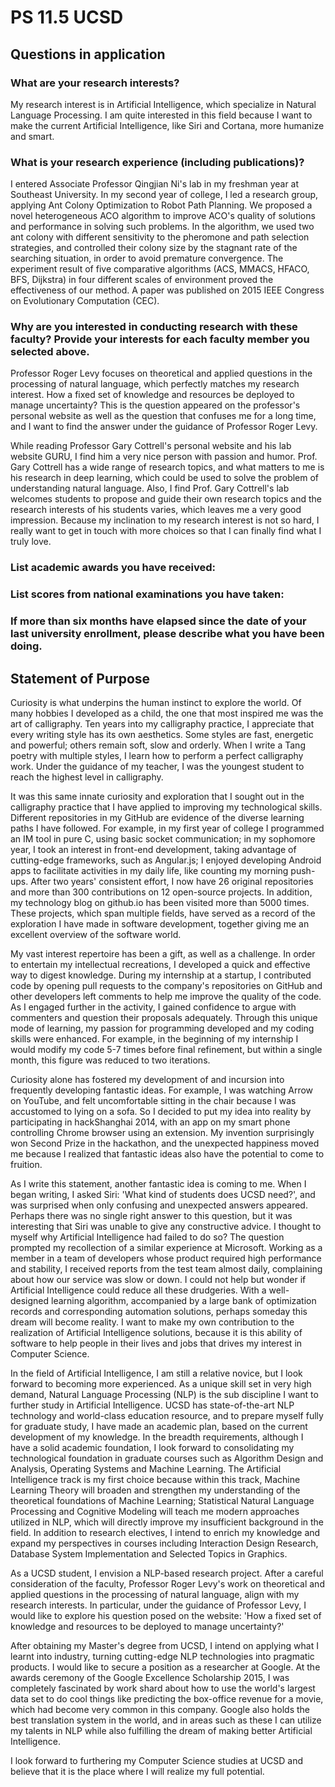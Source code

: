 # PS 11.5 UCSD

## Questions in application

### What are your research interests?

My research interest is in Artificial Intelligence, which specialize in Natural Language Processing. I am quite interested in this field because I want to make the current Artificial Intelligence, like Siri and Cortana, more humanize and smart.

### What is your research experience (including publications)?

I entered Associate Professor Qingjian Ni's lab in my freshman year at Southeast University. In my second year of college, I led a research group, applying Ant Colony Optimization to Robot Path Planning. We proposed a novel heterogeneous ACO algorithm to improve ACO's quality of solutions and performance in solving such problems. In the algorithm, we used two ant colony with different sensitivity to the pheromone and path selection strategies, and controlled their colony size by the stagnant rate of the searching situation, in order to avoid premature convergence. The experiment result of five comparative algorithms (ACS, MMACS, HFACO, BFS, Dijkstra) in four different scales of environment proved the effectiveness of our method. A paper was published on 2015 IEEE Congress on Evolutionary Computation (CEC).

### Why are you interested in conducting research with these faculty? Provide your interests for each faculty member you selected above.

Professor Roger Levy focuses on theoretical and applied questions in the processing of natural language, which perfectly matches my research interest. How a fixed set of knowledge and resources be deployed to manage uncertainty?  This is the question appeared on the professor's personal website as well as the question that confuses me for a long time, and I want to find the answer under the guidance of Professor Roger Levy.

While reading Professor Gary Cottrell's personal website and his lab website GURU, I find him a very nice person with passion and humor. Prof. Gary Cottrell has a wide range of research topics, and what matters to me is his research in deep learning, which could be used to solve the problem of understanding natural language. Also, I find Prof. Gary Cottrell's lab welcomes students to propose and guide their own research topics and the research interests of his students varies, which leaves me a very good impression. Because my inclination to my research interest is not so hard, I really want to get in touch with more choices so that I can finally find what I truly love.

### List academic awards you have received:

### List scores from national examinations you have taken:

### If more than six months have elapsed since the date of your last university enrollment, please describe what you have been doing.

## Statement of Purpose

Curiosity is what underpins the human instinct to explore the world. Of many hobbies I developed as a child, the one that most inspired me was the art of calligraphy. Ten years into my calligraphy practice, I appreciate that every writing style has its own aesthetics. Some styles are fast, energetic and powerful; others remain soft, slow and orderly. When I write a Tang poetry with multiple styles, I learn how to perform a perfect calligraphy work. Under the guidance of my teacher, I was the youngest student to reach the highest level in calligraphy.

It was this same innate curiosity and exploration that I sought out in the calligraphy practice that I have applied to improving my technological skills. Different repositories in my GitHub are evidence of the diverse learning paths I have followed. For example, in my first year of college I programmed an IM tool in pure C, using basic socket communication; in my sophomore year, I took an interest in front-end development, taking advantage of cutting-edge frameworks, such as Angular.js; I enjoyed developing Android apps to facilitate activities in my daily life, like counting my morning push-ups. After two years' consistent effort, I now have 26 original repositories and more than 300 contributions on 12 open-source projects. In addition, my technology blog on github.io has been visited more than 5000 times. These projects, which span multiple fields, have served as a record of the exploration I have made in software development, together giving me an excellent overview of the software world.

My vast interest repertoire has been a gift, as well as a challenge. In order to entertain my intellectual recreations, I developed a quick and effective way to digest knowledge. During my internship at a startup, I contributed code by opening pull requests to the company's repositories on GitHub and other developers left comments to help me improve the quality of the code. As I engaged further in the activity, I gained confidence to argue with commenters and question their proposals adequately. Through this unique mode of learning, my passion for programming developed and my coding skills were enhanced. For example, in the beginning of my internship I would modify my code 5-7 times before final refinement, but within a single month, this figure was reduced to two iterations.

Curiosity alone has fostered my development of and incursion into frequently developing fantastic ideas. For example, I was watching Arrow on YouTube, and felt uncomfortable sitting in the chair because I was accustomed to lying on a sofa. So I decided to put my idea into reality by participating in hackShanghai 2014, with an app on my smart phone controlling Chrome browser using an extension. My invention surprisingly won Second Prize in the hackathon, and the unexpected happiness moved me because I realized that fantastic ideas also have the potential to come to fruition.

As I write this statement, another fantastic idea is coming to me. When I began writing, I asked Siri: 'What kind of students does UCSD need?', and was surprised when only confusing and unexpected answers appeared. Perhaps there was no single right answer to this question, but it was interesting that Siri was unable to give any constructive advice. I thought to myself why Artificial Intelligence had failed to do so? The question prompted my recollection of a similar experience at Microsoft. Working as a member in a team of developers whose product required high performance and stability, I received reports from the test team almost daily, complaining about how our service was slow or down. I could not help but wonder if Artificial Intelligence could reduce all these drudgeries. With a well-designed learning algorithm, accompanied by a large bank of optimization records and corresponding automation solutions, perhaps someday this dream will become reality. I want to make my own contribution to the realization of Artificial Intelligence solutions, because it is this ability of software to help people in their lives and jobs that drives my interest in Computer Science.

In the field of Artificial Intelligence, I am still a relative novice, but I look forward to becoming more experienced. As a unique skill set in very high demand, Natural Language Processing (NLP) is the sub discipline I want to further study in Artificial Intelligence. UCSD has state-of-the-art NLP technology and world-class education resource, and to prepare myself fully for graduate study, I have made an academic plan, based on the current development of my knowledge. In the breadth requirements, although I have a solid academic foundation, I look forward to consolidating my technological foundation in graduate courses such as Algorithm Design and Analysis, Operating Systems and Machine Learning. The Artificial Intelligence track is my first choice because within this track, Machine Learning Theory will broaden and strengthen my understanding of the theoretical foundations of Machine Learning; Statistical Natural Language Processing and Cognitive Modeling will teach me modern approaches utilized in NLP, which will directly improve my insufficient background in the field. In addition to research electives, I intend to enrich my knowledge and expand my perspectives in courses including Interaction Design Research, Database System Implementation and Selected Topics in Graphics.

As a UCSD student, I envision a NLP-based research project. After a careful consideration of the faculty, Professor Roger Levy's work on theoretical and applied questions in the processing of natural language, align with my research interests. In particular, under the guidance of Professor Levy, I would like to explore his question posed on the website: 'How a fixed set of knowledge and resources to be deployed to manage uncertainty?'

After obtaining my Master's degree from UCSD, I intend on applying what I learnt into industry, turning cutting-edge NLP technologies into pragmatic products. I would like to secure a position as a researcher at Google. At the awards ceremony of the Google Excellence Scholarship 2015, I was completely fascinated by work shard about how to use the world's largest data set to do cool things like predicting the box-office revenue for a movie, which had become very common in this company. Google also holds the best translation system in the world, and in areas such as these I can utilize my talents in NLP while also fulfilling the dream of making better Artificial Intelligence.

I look forward to furthering my Computer Science studies at UCSD and believe that it is the place where I will realize my full potential.
